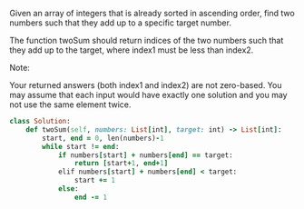 Given an array of integers that is already sorted in ascending order, find two numbers such that they add up to a specific target number.

The function twoSum should return indices of the two numbers such that they add up to the target, where index1 must be less than index2.

Note:

Your returned answers (both index1 and index2) are not zero-based.
You may assume that each input would have exactly one solution and you may not use the same element twice.

```ruby
class Solution:
    def twoSum(self, numbers: List[int], target: int) -> List[int]:
        start, end = 0, len(numbers)-1
        while start != end:
            if numbers[start] + numbers[end] == target:
                return [start+1, end+1]
            elif numbers[start] + numbers[end] < target:
                start += 1
            else:
                end -= 1
```
